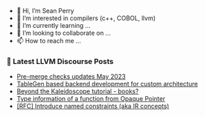 - 👋 Hi, I’m Sean Perry
- 👀 I’m interested in compilers (c++, COBOL, llvm)
- 🌱 I’m currently learning ...
- 💞️ I’m looking to collaborate on ...
- 📫 How to reach me ...

<!---
s66perry/s66perry is a ✨ special ✨ repository because its `README.md` (this file) appears on your GitHub profile.
You can click the Preview link to take a look at your changes.
--->
### 📕 Latest LLVM Discourse Posts

<!-- DISCOURSE-LLVM:START -->
- [Pre-merge checks updates May 2023](https://discourse.llvm.org/t/pre-merge-checks-updates-may-2023/70589#post_2)
- [TableGen based backend development for custom architecture](https://discourse.llvm.org/t/tablegen-based-backend-development-for-custom-architecture/70488#post_8)
- [Beyond the Kaleidoscope tutorial - books?](https://discourse.llvm.org/t/beyond-the-kaleidoscope-tutorial-books/70571#post_4)
- [Type information of a function from Opaque Pointer](https://discourse.llvm.org/t/type-information-of-a-function-from-opaque-pointer/70593#post_1)
- [[RFC] Introduce named constraints &lpar;aka IR concepts&rpar;](https://discourse.llvm.org/t/rfc-introduce-named-constraints-aka-ir-concepts/70591#post_1)
<!-- DISCOURSE-LLVM:END -->
